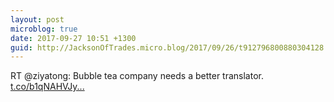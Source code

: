 ```yaml
---
layout: post
microblog: true
date: 2017-09-27 10:51 +1300
guid: http://JacksonOfTrades.micro.blog/2017/09/26/t912796800880304128.html
---
```

RT @ziyatong: Bubble tea company needs a better translator. [t.co/b1qNAHVJy...](https://t.co/b1qNAHVJy2)
